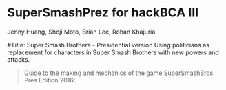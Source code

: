 # SuperSmashPrez for hackBCA III
Jenny Huang, Shoji Moto, Brian Lee, Rohan Khajuria

#Title: Super Smash Brothers - Presidential version
Using politicians as replacement for characters in Super Smash Brothers with new powers and attacks.

> Guide to the making and mechanics of the game SuperSmashBros Pres Edition 2016: 
<a href = "huangje1.github.io"></a>
